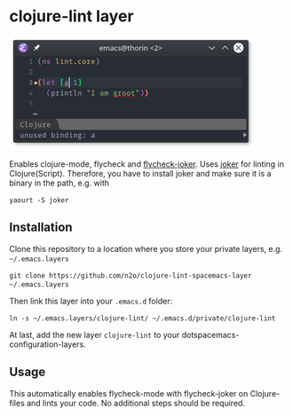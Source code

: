 # clojure-lint layer

![clojure-lint](img/emacs.png)

Enables clojure-mode, flycheck and
[flycheck-joker](https://github.com/candid82/flycheck-joker). Uses
[joker](https://github.com/candid82/joker) for linting in Clojure(Script).
Therefore, you have to install joker and make sure it is a binary in the path,
e.g. with

    yaourt -S joker


## Installation

Clone this repository to a location where you store your private layers, e.g. `~/.emacs.layers`

    git clone https://github.com/n2o/clojure-lint-spacemacs-layer ~/.emacs.layers
    
Then link this layer into your `.emacs.d` folder:

    ln -s ~/.emacs.layers/clojure-lint/ ~/.emacs.d/private/clojure-lint
    
At last, add the new layer `clojure-lint` to your dotspacemacs-configuration-layers.


## Usage

This automatically enables flycheck-mode with flycheck-joker on Clojure-files
and lints your code. No additional steps should be required.
